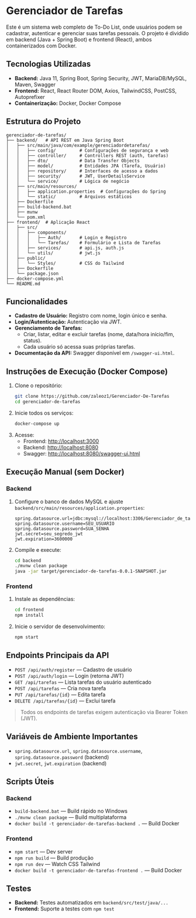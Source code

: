 # Gerenciador de Tarefas

Este é um sistema web completo de To-Do List, onde usuários podem se cadastrar, autenticar e gerenciar suas tarefas pessoais. O projeto é dividido em backend (Java + Spring Boot) e frontend (React), ambos containerizados com Docker.

## Tecnologias Utilizadas

- **Backend:** Java 11, Spring Boot, Spring Security, JWT, MariaDB/MySQL, Maven, Swagger
- **Frontend:** React, React Router DOM, Axios, TailwindCSS, PostCSS, Autoprefixer
- **Containerização:** Docker, Docker Compose

## Estrutura do Projeto

```
gerenciador-de-tarefas/
├── backend/   # API REST em Java Spring Boot
│   ├── src/main/java/com/example/gerenciadordetarefas/
│   │   ├── config/         # Configurações de segurança e web
│   │   ├── controller/     # Controllers REST (auth, tarefas)
│   │   ├── dto/            # Data Transfer Objects
│   │   ├── model/          # Entidades JPA (Tarefa, Usuário)
│   │   ├── repository/     # Interfaces de acesso a dados
│   │   ├── security/       # JWT, UserDetailsService
│   │   └── service/        # Lógica de negócio
│   ├── src/main/resources/
│   │   ├── application.properties  # Configurações do Spring
│   │   └── static/         # Arquivos estáticos
│   ├── Dockerfile
│   ├── build-backend.bat
│   ├── mvnw
│   └── pom.xml
├── frontend/  # Aplicação React
│   ├── src/
│   │   ├── components/
│   │   │   ├── Auth/       # Login e Registro
│   │   │   └── Tarefas/    # Formulário e Lista de Tarefas
│   │   ├── services/       # api.js, auth.js
│   │   └── utils/          # jwt.js
│   ├── public/
│   │   └── Styles/         # CSS do Tailwind
│   ├── Dockerfile
│   └── package.json
├── docker-compose.yml
└── README.md
```

## Funcionalidades

- **Cadastro de Usuário:** Registro com nome, login único e senha.
- **Login/Autenticação:** Autenticação via JWT.
- **Gerenciamento de Tarefas:**
  - Criar, listar, editar e excluir tarefas (nome, data/hora início/fim, status).
  - Cada usuário só acessa suas próprias tarefas.
- **Documentação da API:** Swagger disponível em `/swagger-ui.html`.

## Instruções de Execução (Docker Compose)

1. Clone o repositório:
   ```sh
   git clone https://github.com/zaleoz1/Gerenciador-De-Tarefas
   cd gerenciador-de-tarefas
   ```
2. Inicie todos os serviços:
   ```sh
   docker-compose up
   ```
3. Acesse:
   - Frontend: [http://localhost:3000](http://localhost:3000)
   - Backend: [http://localhost:8080](http://localhost:8080)
   - Swagger: [http://localhost:8080/swagger-ui.html](http://localhost:8080/swagger-ui.html)

## Execução Manual (sem Docker)

### Backend
1. Configure o banco de dados MySQL e ajuste `backend/src/main/resources/application.properties`:
   ```properties
   spring.datasource.url=jdbc:mysql://localhost:3306/Gerenciador_de_tarefas
   spring.datasource.username=SEU_USUARIO
   spring.datasource.password=SUA_SENHA
   jwt.secret=seu_segredo_jwt
   jwt.expiration=3600000
   ```
2. Compile e execute:
   ```sh
   cd backend
   ./mvnw clean package
   java -jar target/gerenciador-de-tarefas-0.0.1-SNAPSHOT.jar
   ```

### Frontend
1. Instale as dependências:
   ```sh
   cd frontend
   npm install
   ```
2. Inicie o servidor de desenvolvimento:
   ```sh
   npm start
   ```

## Endpoints Principais da API

- `POST /api/auth/register` — Cadastro de usuário
- `POST /api/auth/login` — Login (retorna JWT)
- `GET /api/tarefas` — Lista tarefas do usuário autenticado
- `POST /api/tarefas` — Cria nova tarefa
- `PUT /api/tarefas/{id}` — Edita tarefa
- `DELETE /api/tarefas/{id}` — Exclui tarefa

> Todos os endpoints de tarefas exigem autenticação via Bearer Token (JWT).

## Variáveis de Ambiente Importantes

- `spring.datasource.url`, `spring.datasource.username`, `spring.datasource.password` (backend)
- `jwt.secret`, `jwt.expiration` (backend)

## Scripts Úteis

### Backend
- `build-backend.bat` — Build rápido no Windows
- `./mvnw clean package` — Build multiplataforma
- `docker build -t gerenciador-de-tarefas-backend .` — Build Docker

### Frontend
- `npm start` — Dev server
- `npm run build` — Build produção
- `npm run dev` — Watch CSS Tailwind
- `docker build -t gerenciador-de-tarefas-frontend .` — Build Docker

## Testes

- **Backend:** Testes automatizados em `backend/src/test/java/...`
- **Frontend:** Suporte a testes com `npm test`

